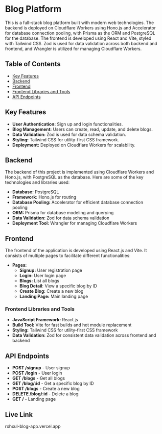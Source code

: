 # Blog Platform

This is a full-stack blog platform built with modern web technologies. The backend is deployed on Cloudflare Workers using Hono.js and Accelerator for database connection pooling, with Prisma as the ORM and PostgreSQL for the database. The frontend is developed using React and Vite, styled with Tailwind CSS. Zod is used for data validation across both backend and frontend, and Wrangler is utilized for managing Cloudflare Workers.

## Table of Contents

- [Key Features](#key-features)
- [Backend](#backend)
- [Frontend](#frontend)
- [Frontend Libraries and Tools](#frontend-libraries-and-tools)
- [API Endpoints](#api-endpoints)


## Key Features

- **User Authentication:** Sign up and login functionalities.
- **Blog Management:** Users can create, read, update, and delete blogs.
- **Data Validation:** Zod is used for data schema validation.
- **Styling:** Tailwind CSS for utility-first CSS framework.
- **Deployment:** Deployed on Cloudflare Workers for scalability.

## Backend

The backend of this project is implemented using Cloudflare Workers and Hono.js, with PostgreSQL as the database. Here are some of the key technologies and libraries used:

- **Database:** PostgreSQL
- **Framework:** Hono.js for routing
- **Database Pooling:** Accelerator for efficient database connection pooling
- **ORM:** Prisma for database modeling and querying
- **Data Validation:** Zod for data schema validation
- **Deployment Tool:** Wrangler for managing Cloudflare Workers

## Frontend

The frontend of the application is developed using React.js and Vite. It consists of multiple pages to facilitate different functionalities:

- **Pages:**
  - **Signup:** User registration page
  - **Login:** User login page
  - **Blogs:** List all blogs
  - **Blog Detail:** View a specific blog by ID
  - **Create Blog:** Create a new blog
  - **Landing Page:** Main landing page

### Frontend Libraries and Tools

- **JavaScript Framework:** React.js
- **Build Tool:** Vite for fast builds and hot module replacement
- **Styling:** Tailwind CSS for utility-first CSS framework
- **Data Validation:** Zod for consistent data validation across frontend and backend


## API Endpoints

- **POST /signup** - User signup
- **POST /login** - User login
- **GET /blogs** - Get all blogs
- **GET /blog/:id** - Get a specific blog by ID
- **POST /blogs** - Create a new blog
- **DELETE /blog/:id** - Delete a blog
- **GET /** - Landing page

## Live Link 
rxhxul-blog-app.vercel.app
